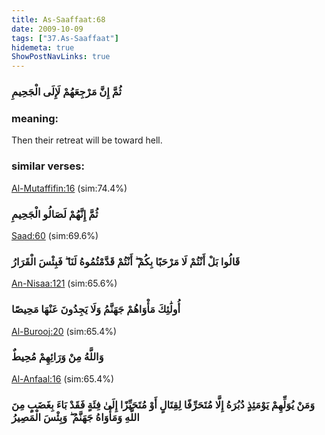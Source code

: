 ```yaml
---
title: As-Saaffaat:68
date: 2009-10-09
tags: ["37.As-Saaffaat"]
hidemeta: true 
ShowPostNavLinks: true 
---
```

### ثُمَّ إِنَّ مَرْجِعَهُمْ لَإِلَى الْجَحِيمِ
### meaning: 
Then their retreat will be toward hell.
### similar verses: 

[Al-Mutaffifin:16](/83/16) (sim:74.4%)

### ثُمَّ إِنَّهُمْ لَصَالُو الْجَحِيمِ

[Saad:60](/38/60) (sim:69.6%)

### قَالُوا بَلْ أَنْتُمْ لَا مَرْحَبًا بِكُمْ ۖ أَنْتُمْ قَدَّمْتُمُوهُ لَنَا ۖ فَبِئْسَ الْقَرَارُ

[An-Nisaa:121](/4/121) (sim:65.6%)

### أُولَٰئِكَ مَأْوَاهُمْ جَهَنَّمُ وَلَا يَجِدُونَ عَنْهَا مَحِيصًا

[Al-Burooj:20](/85/20) (sim:65.4%)

### وَاللَّهُ مِنْ وَرَائِهِمْ مُحِيطٌ

[Al-Anfaal:16](/8/16) (sim:65.4%)

### وَمَنْ يُوَلِّهِمْ يَوْمَئِذٍ دُبُرَهُ إِلَّا مُتَحَرِّفًا لِقِتَالٍ أَوْ مُتَحَيِّزًا إِلَىٰ فِئَةٍ فَقَدْ بَاءَ بِغَضَبٍ مِنَ اللَّهِ وَمَأْوَاهُ جَهَنَّمُ ۖ وَبِئْسَ الْمَصِيرُ
